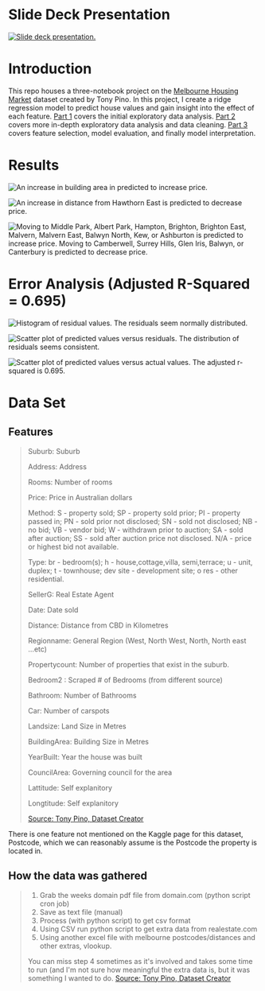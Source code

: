 # Slide Deck Presentation
[![Slide deck presentation.](https://github.com/michellekli/melbourne-housing/blob/master/presentation-preview.jpg)](https://github.com/michellekli/melbourne-housing/blob/master/melbourne-housing-presentation.pdf)

# Introduction
This repo houses a three-notebook project on the [Melbourne Housing Market](https://www.kaggle.com/anthonypino/melbourne-housing-market) dataset created by Tony Pino. In this project, I create a ridge regression model to predict house values and gain insight into the effect of each feature. [Part 1](https://github.com/michellekli/melbourne-housing/blob/master/melbourne-housing-part1.ipynb) covers the initial exploratory data analysis. [Part 2](https://github.com/michellekli/melbourne-housing/blob/master/melbourne-housing-part2.ipynb) covers more in-depth exploratory data analysis and data cleaning. [Part 3](https://github.com/michellekli/melbourne-housing/blob/master/melbourne-housing-part3.ipynb) covers feature selection, model evaluation, and finally model interpretation.

# Results
![An increase in building area in predicted to increase price.](https://github.com/michellekli/melbourne-housing/blob/master/plots/melbourne-housing-part3-pager-building-area-coef.png)

![An increase in distance from Hawthorn East is predicted to decrease price.](https://github.com/michellekli/melbourne-housing/blob/master/plots/melbourne-housing-part3-pager-hawthorn-distance-coef.png)

![Moving to Middle Park, Albert Park, Hampton, Brighton, Brighton East, Malvern, Malvern East, Balwyn North, Kew, or Ashburton is predicted to increase price. Moving to Camberwell, Surrey Hills, Glen Iris, Balwyn, or Canterbury is predicted to decrease price.](https://github.com/michellekli/melbourne-housing/blob/master/plots/melbourne-housing-part3-pager-suburb-coef.png)

# Error Analysis (Adjusted R-Squared = 0.695)
![Histogram of residual values. The residuals seem normally distributed.](https://github.com/michellekli/melbourne-housing/blob/master/plots/melbourne-housing-part3-pager-final-model-residuals-distribution.png)

![Scatter plot of predicted values versus residuals. The distribution of residuals seems consistent.](https://github.com/michellekli/melbourne-housing/blob/master/plots/melbourne-housing-part3-pager-final-model-residuals-scatter.png)

![Scatter plot of predicted values versus actual values. The adjusted r-squared is 0.695.](https://github.com/michellekli/melbourne-housing/blob/master/plots/melbourne-housing-part3-pager-holdout-predictions.png)

# Data Set
## Features
> Suburb: Suburb
>
> Address: Address
>
> Rooms: Number of rooms
>
> Price: Price in Australian dollars
>
> Method: S - property sold; SP - property sold prior; PI - property passed in; PN - sold prior not disclosed; SN - sold not disclosed; NB - no bid; VB - vendor bid; W - withdrawn prior to auction; SA - sold after auction; SS - sold after auction price not disclosed. N/A - price or highest bid not available.
>
> Type: br - bedroom(s); h - house,cottage,villa, semi,terrace; u - unit, duplex; t - townhouse; dev site - development site; o res - other residential.
>
> SellerG: Real Estate Agent
>
> Date: Date sold
>
> Distance: Distance from CBD in Kilometres
>
> Regionname: General Region (West, North West, North, North east ...etc)
>
> Propertycount: Number of properties that exist in the suburb.
>
> Bedroom2 : Scraped # of Bedrooms (from different source)
>
> Bathroom: Number of Bathrooms
>
> Car: Number of carspots
>
> Landsize: Land Size in Metres
>
> BuildingArea: Building Size in Metres
>
> YearBuilt: Year the house was built
>
> CouncilArea: Governing council for the area
>
> Lattitude: Self explanitory
>
> Longtitude: Self explanitory
> 
> [Source: Tony Pino, Dataset Creator](https://www.kaggle.com/anthonypino/melbourne-housing-market)

There is one feature not mentioned on the Kaggle page for this dataset, Postcode, which we can reasonably assume is the Postcode the property is located in.

## How the data was gathered
> 1. Grab the weeks domain pdf file from domain.com (python script cron job)
> 2. Save as text file (manual) 
> 3. Process (with python script) to get csv format
> 4. Using CSV run python script to get extra data from realestate.com
> 5. Using another excel file with melbourne postcodes/distances and other extras, vlookup.
> 
> You can miss step 4 sometimes as it's involved and takes some time to run (and I'm not sure how meaningful the extra data is, but it was something I wanted to do. [Source: Tony Pino, Dataset Creator](https://www.kaggle.com/anthonypino/melbourne-housing-market/discussion/53664)
